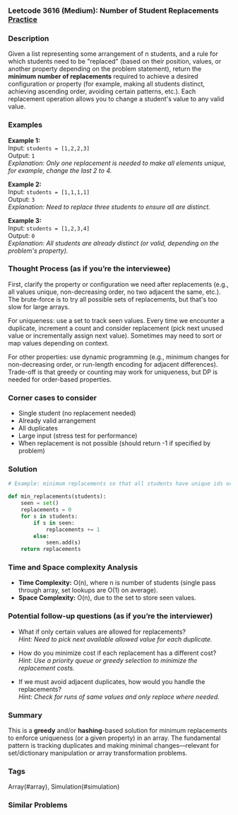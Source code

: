 ### Leetcode 3616 (Medium): Number of Student Replacements [Practice](https://leetcode.com/problems/number-of-student-replacements)

### Description  
Given a list representing some arrangement of n students, and a rule for which students need to be "replaced" (based on their position, values, or another property depending on the problem statement), return the **minimum number of replacements** required to achieve a desired configuration or property (for example, making all students distinct, achieving ascending order, avoiding certain patterns, etc.). Each replacement operation allows you to change a student's value to any valid value.

### Examples  

**Example 1:**  
Input: `students = [1,2,2,3]`  
Output: `1`  
*Explanation: Only one replacement is needed to make all elements unique, for example, change the last 2 to 4.*

**Example 2:**  
Input: `students = [1,1,1,1]`  
Output: `3`  
*Explanation: Need to replace three students to ensure all are distinct.*

**Example 3:**  
Input: `students = [1,2,3,4]`  
Output: `0`  
*Explanation: All students are already distinct (or valid, depending on the problem's property).* 

### Thought Process (as if you’re the interviewee)  
First, clarify the property or configuration we need after replacements (e.g., all values unique, non-decreasing order, no two adjacent the same, etc.). The brute-force is to try all possible sets of replacements, but that's too slow for large arrays.

For uniqueness: use a set to track seen values. Every time we encounter a duplicate, increment a count and consider replacement (pick next unused value or incrementally assign next value). Sometimes may need to sort or map values depending on context.

For other properties: use dynamic programming (e.g., minimum changes for non-decreasing order, or run-length encoding for adjacent differences). Trade-off is that greedy or counting may work for uniqueness, but DP is needed for order-based properties.

### Corner cases to consider  
- Single student (no replacement needed)
- Already valid arrangement
- All duplicates
- Large input (stress test for performance)
- When replacement is not possible (should return -1 if specified by problem)

### Solution

```python
# Example: minimum replacements so that all students have unique ids or values

def min_replacements(students):
    seen = set()
    replacements = 0
    for s in students:
        if s in seen:
            replacements += 1
        else:
            seen.add(s)
    return replacements
```

### Time and Space complexity Analysis  

- **Time Complexity:** O(n), where n is number of students (single pass through array, set lookups are O(1) on average).
- **Space Complexity:** O(n), due to the set to store seen values.

### Potential follow-up questions (as if you’re the interviewer)  

- What if only certain values are allowed for replacements?  
  *Hint: Need to pick next available allowed value for each duplicate.*

- How do you minimize cost if each replacement has a different cost?  
  *Hint: Use a priority queue or greedy selection to minimize the replacement costs.*

- If we must avoid adjacent duplicates, how would you handle the replacements?  
  *Hint: Check for runs of same values and only replace where needed.*

### Summary
This is a **greedy** and/or **hashing**-based solution for minimum replacements to enforce uniqueness (or a given property) in an array. The fundamental pattern is tracking duplicates and making minimal changes—relevant for set/dictionary manipulation or array transformation problems.

### Tags
Array(#array), Simulation(#simulation)

### Similar Problems
